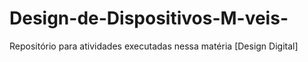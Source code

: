 # Design-de-Dispositivos-M-veis-
Repositório para atividades executadas nessa matéria [Design Digital] 

